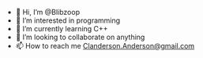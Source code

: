 - 👋 Hi, I’m @Blibzoop
- 👀 I’m interested in programming
- 🌱 I’m currently learning C++
- 💞️ I’m looking to collaborate on anything
- 📫 How to reach me Clanderson.Anderson@gmail.com
